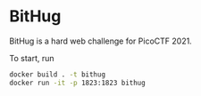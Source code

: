# BitHug

BitHug is a hard web challenge for PicoCTF 2021.

To start, run

```bash
docker build . -t bithug
docker run -it -p 1823:1823 bithug
```